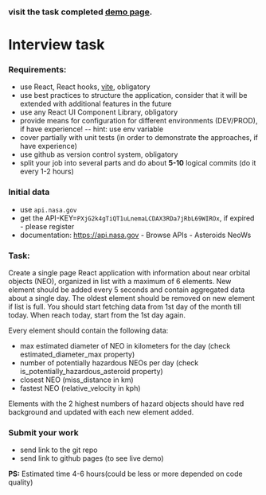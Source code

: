 ### visit the task completed [demo page](https://yuriy-khoptyanii.github.io/Yojji__testTask).

# Interview task

### Requirements:

- use React, React hooks, [vite](https://vitejs.dev/guide/), obligatory
- use best practices to structure the application, consider that it will be extended with additional features in the future
- use any React UI Component Library, obligatory
- provide means for configuration for different environments (DEV/PROD), if have experience!
  -- hint: use env variable
- cover partially with unit tests (in order to demonstrate the approaches, if have experience)
- use github as version control system, obligatory
- split your job into several parts and do about **5-10** logical commits (do it every 1-2 hours)

### Initial data

- use `api.nasa.gov`
- get the API-KEY=`PXjG2k4gTiQT1uLnemaLCDAX3RDa7jRbL69WIROx`, if expired - please register
- documentation: https://api.nasa.gov - Browse APIs - Asteroids NeoWs

### Task:

Create a single page React application with information about near orbital objects (NEO), organized in list with a maximum of 6 elements. New element should be added every 5 seconds and contain aggregated data about a single day. The oldest element should be removed on new element if list is full. You should start fetching data from 1st day of the month till today. When reach today, start from the 1st day again.

Every element should contain the following data:

- max estimated diameter of NEO in kilometers for the day (check estimated_diameter_max property)
- number of potentially hazardous NEOs per day (check is_potentially_hazardous_asteroid property)
- closest NEO (miss_distance in km)
- fastest NEO (relative_velocity in kph)

Elements with the 2 highest numbers of hazard objects should have red background and updated with each new element added.

### Submit your work

- send link to the git repo
- send link to github pages (to see live demo)

**PS:** Estimated time 4-6 hours(could be less or more depended on code quality)

